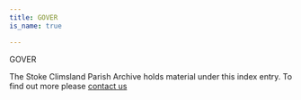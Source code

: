```yaml
---
title: GOVER
is_name: true

---
```


GOVER


The Stoke Climsland Parish Archive holds material under this index entry. To find out more please [contact us](/contact/)
